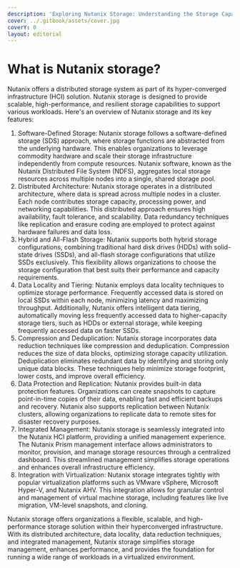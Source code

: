 ```yaml
---
description: 'Exploring Nutanix Storage: Understanding the Storage Capabilities of Nutanix.'
cover: ../.gitbook/assets/cover.jpg
coverY: 0
layout: editorial
---
```


# What is Nutanix storage?

Nutanix offers a distributed storage system as part of its hyper-converged infrastructure (HCI) solution. Nutanix storage is designed to provide scalable, high-performance, and resilient storage capabilities to support various workloads. Here's an overview of Nutanix storage and its key features:

1. Software-Defined Storage: Nutanix storage follows a software-defined storage (SDS) approach, where storage functions are abstracted from the underlying hardware. This enables organizations to leverage commodity hardware and scale their storage infrastructure independently from compute resources. Nutanix software, known as the Nutanix Distributed File System (NDFS), aggregates local storage resources across multiple nodes into a single, shared storage pool.
2. Distributed Architecture: Nutanix storage operates in a distributed architecture, where data is spread across multiple nodes in a cluster. Each node contributes storage capacity, processing power, and networking capabilities. This distributed approach ensures high availability, fault tolerance, and scalability. Data redundancy techniques like replication and erasure coding are employed to protect against hardware failures and data loss.
3. Hybrid and All-Flash Storage: Nutanix supports both hybrid storage configurations, combining traditional hard disk drives (HDDs) with solid-state drives (SSDs), and all-flash storage configurations that utilize SSDs exclusively. This flexibility allows organizations to choose the storage configuration that best suits their performance and capacity requirements.
4. Data Locality and Tiering: Nutanix employs data locality techniques to optimize storage performance. Frequently accessed data is stored on local SSDs within each node, minimizing latency and maximizing throughput. Additionally, Nutanix offers intelligent data tiering, automatically moving less frequently accessed data to higher-capacity storage tiers, such as HDDs or external storage, while keeping frequently accessed data on faster SSDs.
5. Compression and Deduplication: Nutanix storage incorporates data reduction techniques like compression and deduplication. Compression reduces the size of data blocks, optimizing storage capacity utilization. Deduplication eliminates redundant data by identifying and storing only unique data blocks. These techniques help minimize storage footprint, lower costs, and improve overall efficiency.
6. Data Protection and Replication: Nutanix provides built-in data protection features. Organizations can create snapshots to capture point-in-time copies of their data, enabling fast and efficient backups and recovery. Nutanix also supports replication between Nutanix clusters, allowing organizations to replicate data to remote sites for disaster recovery purposes.
7. Integrated Management: Nutanix storage is seamlessly integrated into the Nutanix HCI platform, providing a unified management experience. The Nutanix Prism management interface allows administrators to monitor, provision, and manage storage resources through a centralized dashboard. This streamlined management simplifies storage operations and enhances overall infrastructure efficiency.
8. Integration with Virtualization: Nutanix storage integrates tightly with popular virtualization platforms such as VMware vSphere, Microsoft Hyper-V, and Nutanix AHV. This integration allows for granular control and management of virtual machine storage, including features like live migration, VM-level snapshots, and cloning.

Nutanix storage offers organizations a flexible, scalable, and high-performance storage solution within their hyperconverged infrastructure. With its distributed architecture, data locality, data reduction techniques, and integrated management, Nutanix storage simplifies storage management, enhances performance, and provides the foundation for running a wide range of workloads in a virtualized environment.
